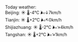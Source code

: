 Today weather:  
Beijing: ☀️ 🌡️-4°C 🌬️↓7km/h  
Tianjin: ☀️ 🌡️+2°C 🌬️↖0km/h  
Shijiazhuang: ☀️ 🌡️-2°C 🌬️↘4km/h  
Tangshan: ☀️ 🌡️+2°C 🌬️↘1km/h  
